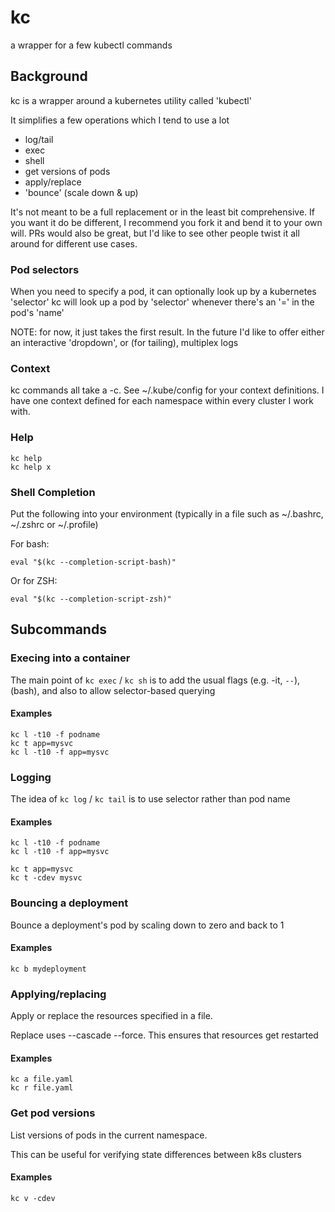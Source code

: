 # kc
a wrapper for a few kubectl commands

## Background

kc is a wrapper around a kubernetes utility called 'kubectl'

It simplifies a few operations which I tend to use a lot

 * log/tail
 * exec
 * shell
 * get versions of pods
 * apply/replace
 * 'bounce' (scale down & up)

It's not meant to be a full replacement or in the least bit comprehensive. If you want it do be different, I recommend you fork it and bend it to your own will. PRs would also be great, but I'd like to see other people twist it all around for different use cases.

### Pod selectors

When you need to specify a pod, it can optionally look up by a kubernetes 'selector'
kc will look up a pod by 'selector' whenever there's an '=' in the pod's 'name'

NOTE: for now, it just takes the first result. In the future I'd like to offer either an interactive 'dropdown', or (for tailing), multiplex logs

### Context

kc commands all take a -c<context>. See ~/.kube/config for your context definitions. I have one context defined for each namespace within every cluster I work with.

### Help

    kc help
    kc help x

### Shell Completion

Put the following into your environment (typically in a file such as ~/.bashrc, ~/.zshrc or ~/.profile)

For bash:

    eval "$(kc --completion-script-bash)"

Or for ZSH:

    eval "$(kc --completion-script-zsh)"

## Subcommands

### Execing into a container

The main point of `kc exec` / `kc sh` is to add the usual flags (e.g. -it, `--`), (bash), and also to allow selector-based querying

#### Examples

    kc l -t10 -f podname
    kc t app=mysvc
    kc l -t10 -f app=mysvc

### Logging

The idea of `kc log` / `kc tail` is to use selector rather than pod name

#### Examples

    kc l -t10 -f podname
    kc l -t10 -f app=mysvc

    kc t app=mysvc
    kc t -cdev mysvc

### Bouncing a deployment

Bounce a deployment's pod by scaling down to zero and back to 1

#### Examples

    kc b mydeployment

### Applying/replacing

Apply or replace the resources specified in a file.

Replace uses --cascade --force. This ensures that resources get restarted

#### Examples

    kc a file.yaml
    kc r file.yaml


### Get pod versions

List versions of pods in the current namespace.

This can be useful for verifying state differences between k8s clusters

#### Examples

    kc v -cdev

